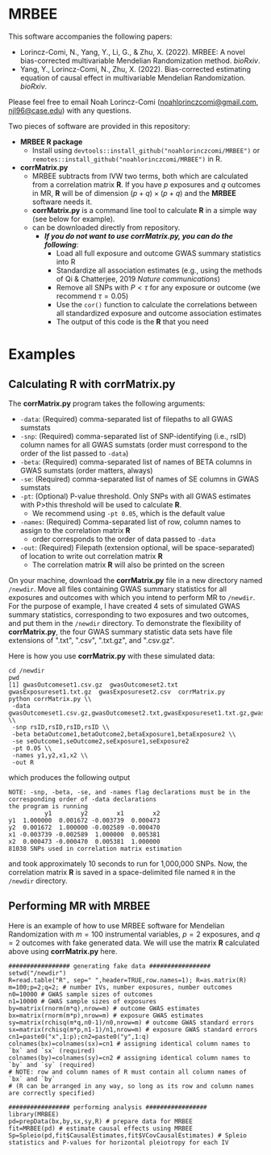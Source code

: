 # MRBEE
This software accompanies the following papers:

- Lorincz-Comi, N., Yang, Y., Li, G., & Zhu, X. (2022). MRBEE: A novel bias-corrected multivariable Mendelian Randomization method. *bioRxiv*.
- Yang, Y., Lorincz-Comi, N., Zhu, X. (2022). Bias-corrected estimating equation of causal effect in multivariable Mendelian Randomization. *bioRxiv*.

Please feel free to email Noah Lorincz-Comi (noahlorinczcomi@gmail.com, njl96@case.edu) with any questions.

Two pieces of software are provided in this repository:
- **MRBEE R package**
  - Install using `devtools::install_github("noahlorinczcomi/MRBEE")` or `remotes::install_github("noahlorinczcomi/MRBEE")` in R.
- **corrMatrix.py**
  - MRBEE subtracts from IVW two terms, both which are calculated from a correlation matrix **R**. If you have $p$ exposures and $q$ outcomes in MR, **R** will be of dimension $(p+q)\times (p+q)$ and the **MRBEE** software needs it.
  - **corrMatrix.py** is a command line tool to calculate **R** in a simple way (see below for example).
  - can be downloaded directly from repository.
    - ***If you do not want to use **corrMatrix.py**, you can do the following***:
      - Load all full exposure and outcome GWAS summary statistics into R
      - Standardize all association estimates (e.g., using the methods of Qi & Chatterjee, 2019 *Nature communications*)
      - Remove all SNPs with $P<\tau$ for any exposure or outcome (we recommend $\tau=0.05$)
      - Use the `cor()` function to calculate the correlations between all standardized exposure and outcome association estimates
      - The output of this code is the **R** that you need

# Examples
## Calculating **R** with **corrMatrix.py**
The **corrMatrix.py** program takes the following arguments:
- `-data`: (Required) comma-separated list of filepaths to all GWAS sumstats
- `-snp`: (Required) comma-separated list of SNP-identifying (i.e., rsID) column names for all GWAS sumstats (order must correspond to the order of the list passed to `-data`)
- `-beta`: (Required) comma-separated list of names of BETA columns in GWAS sumstats (order matters, always)
- `-se`: (Required) comma-separated list of names of SE columns in GWAS sumstats
- `-pt`: (Optional) P-value threshold. Only SNPs with all GWAS estimates with P>this threshold will be used to calculate **R**.
  - We recommend using `-pt 0.05`, which is the default value
- `-names`: (Required) Comma-separated list of row, column names to assign to the correlation matrix **R**
  - order corresponds to the order of data passed to `-data`
- `-out`: (Required) Filepath (extension optional, will be space-separated) of location to write out correlation matrix **R**
  - The correlation matrix **R** will also be printed on the screen

On your machine, download the **corrMatrix.py** file in a new directory named `/newdir`. Move all files containing GWAS summary statistics for all exposures and outcomes with which you intend to perform MR to `/newdir`. For the purpose of example, I have created 4 sets of simulated GWAS summary statistics, corresponding to two exposures and two outcomes, and put them in the `/newdir` directory. To demonstrate the flexibility of **corrMatrix.py**, the four GWAS summary statistic data sets have file extensions of ".txt", ".csv", ".txt.gz", and ".csv.gz".

Here is how you use **corrMatrix.py** with these simulated data:
```
cd /newdir
pwd
[1] gwasOutcomeset1.csv.gz  gwasOutcomeset2.txt  gwasExposureset1.txt.gz  gwasExposureset2.csv  corrMatrix.py
python corrMatrix.py \\
 -data gwasOutcomeset1.csv.gz,gwasOutcomeset2.txt,gwasExposureset1.txt.gz,gwasExposureset2.csv \\ 
 -snp rsID,rsID,rsID,rsID \\ 
 -beta betaOutcome1,betaOutcome2,betaExposure1,betaExposure2 \\ 
 -se seOutcome1,seOutcome2,seExposure1,seExposure2 
 -pt 0.05 \\
 -names y1,y2,x1,x2 \\
 -out R
```
which produces the following output
```
NOTE: -snp, -beta, -se, and -names flag declarations must be in the corresponding order of -data declarations
the program is running
          y1        y2        x1        x2
y1  1.000000  0.001672 -0.003739  0.000473
y2  0.001672  1.000000 -0.002589 -0.000470
x1 -0.003739 -0.002589  1.000000  0.005381
x2  0.000473 -0.000470  0.005381  1.000000
81038 SNPs used in correlation matrix estimation
```
and took approximately 10 seconds to run for 1,000,000 SNPs. Now, the correlation matrix **R** is saved in a space-delimited file named `R` in the `/newdir` directory.

## Performing MR with MRBEE
Here is an example of how to use MRBEE software for Mendelian Randomization with $m=100$ instrumental variables, $p=2$ exposures, and $q=2$ outcomes with fake generated data. We will use the matrix **R** calculated above using **corrMatrix.py** here.

```
################# generating fake data #################
setwd("/newdir")
R=read.table("R", sep=" ",header=TRUE,row.names=1); R=as.matrix(R)
m=100;p=2;q=2; # number IVs, number exposures, number outcomes
n0=10000 # GWAS sample sizes of outcomes
n1=10000 # GWAS sample sizes of exposures
by=matrix(rnorm(m*q),nrow=m) # outcome GWAS estimates
bx=matrix(rnorm(m*p),nrow=m) # exposure GWAS estimates
sy=matrix(rchisq(m*q,n0-1)/n0,nrow=m) # outcome GWAS standard errors
sx=matrix(rchisq(m*p,n1-1)/n1,nrow=m) # exposure GWAS standard errors
cn1=paste0("x",1:p);cn2=paste0("y",1:q)
colnames(bx)=colnames(sx)=cn1 # assigning identical column names to `bx` and `sx` (required)
colnames(by)=colnames(sy)=cn2 # assigning identical column names to `by` and `sy` (required)
# NOTE: row and column names of R must contain all column names of `bx` and `by` 
# (R can be arranged in any way, so long as its row and column names are correctly specified)

################# performing analysis #################
library(MRBEE)
pd=prepData(bx,by,sx,sy,R) # prepare data for MRBEE
fit=MRBEE(pd) # estimate causal effects using MRBEE 
Sp=Spleio(pd,fit$CausalEstimates,fit$VCovCausalEstimates) # Spleio statistics and P-values for horizontal pleiotropy for each IV 
```
